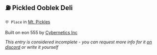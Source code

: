 ## ⛽️ Pickled Ooblek Deli

`🪧 Place` in [Mt. Pickles](../refs/mt_pickles.md)

Built on eon 555 by [Cybernetics Inc](../refs/cybernetics_inc.md)

_This entry is considered incomplete - you can request more info for it [on discord](<https://discord.com/channels/562910943848169472/1173922660489633802>) or write it yourself_

<!---
keywords:  ci, dev null marsh
aliases: 
-->